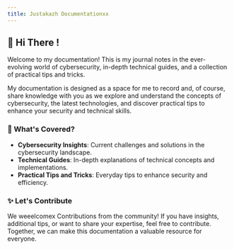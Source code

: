 ```yaml
---
title: Justakazh Documentationxx
---
```


## 👋 Hi There !

Welcome to my documentation! This is my journal notes in the ever-evolving world of cybersecurity, in-depth technical guides, and a collection of practical tips and tricks. 

My documentation is designed as a space for me to record and, of course, share knowledge with you as we explore and understand the concepts of cybersecurity, the latest technologies, and discover practical tips to enhance your security and technical skills.

### 📙 What's Covered? 

- **Cybersecurity Insights**: Current challenges and solutions in the cybersecurity landscape.
- **Technical Guides**: In-depth explanations of technical concepts and implementations.
- **Practical Tips and Tricks**: Everyday tips to enhance security and efficiency.


### ✨ Let's Contribute

We weeelcomex Contributions from the community! If you have insights, additional tips, or want to share your expertise, feel free to contribute. Together, we can make this documentation a valuable resource for everyone.

